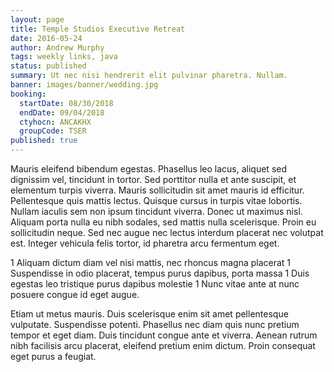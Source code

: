 ```yaml
---
layout: page
title: Temple Studios Executive Retreat
date: 2016-05-24
author: Andrew Murphy
tags: weekly links, java
status: published
summary: Ut nec nisi hendrerit elit pulvinar pharetra. Nullam.
banner: images/banner/wedding.jpg
booking:
  startDate: 08/30/2018
  endDate: 09/04/2018
  ctyhocn: ANCAKHX
  groupCode: TSER
published: true
---
```

Mauris eleifend bibendum egestas. Phasellus leo lacus, aliquet sed dignissim vel, tincidunt in tortor. Sed porttitor nulla et ante suscipit, et elementum turpis viverra. Mauris sollicitudin sit amet mauris id efficitur. Pellentesque quis mattis lectus. Quisque cursus in turpis vitae lobortis. Nullam iaculis sem non ipsum tincidunt viverra. Donec ut maximus nisl. Aliquam porta nulla eu nibh sodales, sed mattis nulla scelerisque. Proin eu sollicitudin neque. Sed nec augue nec lectus interdum placerat nec volutpat est. Integer vehicula felis tortor, id pharetra arcu fermentum eget.

1 Aliquam dictum diam vel nisi mattis, nec rhoncus magna placerat
1 Suspendisse in odio placerat, tempus purus dapibus, porta massa
1 Duis egestas leo tristique purus dapibus molestie
1 Nunc vitae ante at nunc posuere congue id eget augue.

Etiam ut metus mauris. Duis scelerisque enim sit amet pellentesque vulputate. Suspendisse potenti. Phasellus nec diam quis nunc pretium tempor et eget diam. Duis tincidunt congue ante et viverra. Aenean rutrum nibh facilisis arcu placerat, eleifend pretium enim dictum. Proin consequat eget purus a feugiat.
